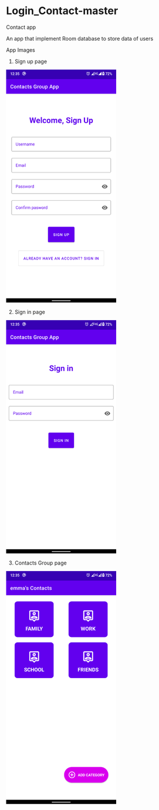 # Login_Contact-master
Contact app

An app that implement Room database to store data of users

App Images

1. Sign up page

<img src= "Images/RegisterPage.png" width = 300/>

2. Sign in page

<img src= "Images/SigninPage.png" width = 300/>

3. Contacts Group page

<img src= "Images/contactsPage.png" width = 300/>

